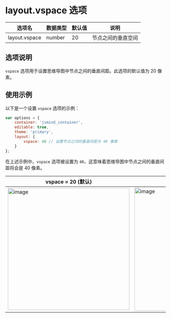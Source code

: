 # layout.vspace 选项

| 选项名 | 数据类型 | 默认值 | 说明 |
| --- | --- | --- | --- |
| layout.vspace | number | 20 | 节点之间的垂直空间 |

## 选项说明

`vspace` 选项用于设置思维导图中节点之间的垂直间距。此选项的默认值为 20 像素。

## 使用示例

以下是一个设置 `vspace` 选项的示例：

```javascript
var options = {
    container: 'jsmind_container',
    editable: true,
    theme: 'primary',
    layout: {
        vspace: 40 // 设置节点之间的垂直间距为 40 像素
    }
};
```

在上述示例中，`vspace` 选项被设置为 `40`，这意味着思维导图中节点之间的垂直间距将会是 40 像素。

| vspace = 20 (默认) | vspace = 40 |
| --- | --- |
| <img width="382" alt="image" src="https://github.com/hizzgdev/jsmind/assets/1690290/d549ada1-3ff0-4180-bbd8-46890843c9fd"> | <img width="387" alt="image" src="https://github.com/hizzgdev/jsmind/assets/1690290/a50fbd70-89c2-4b76-a1bb-a3cdb14b0056"> |
